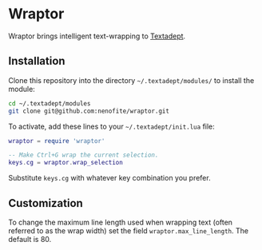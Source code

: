 # Wraptor

Wraptor brings intelligent text-wrapping to [Textadept](http://foicica.com/textadept/).

## Installation

Clone this repository into the directory `~/.textadept/modules/` to install the
module:

```sh
cd ~/.textadept/modules
git clone git@github.com:nenofite/wraptor.git
```

To activate, add these lines to your `~/.textadept/init.lua` file:

```lua
wraptor = require 'wraptor'

-- Make Ctrl+G wrap the current selection.
keys.cg = wraptor.wrap_selection
```

Substitute `keys.cg` with whatever key combination you prefer.

## Customization

To change the maximum line length used when wrapping text (often referred to as
the wrap width) set the field `wraptor.max_line_length`. The default is 80.
